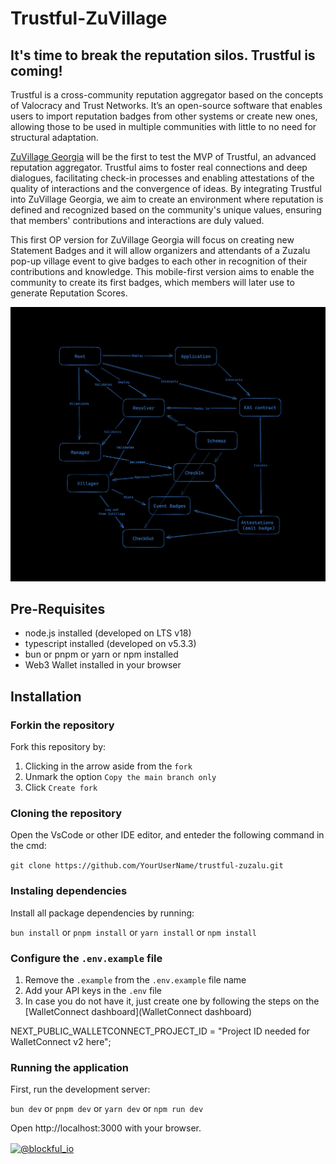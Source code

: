 # Trustful-ZuVillage

## It's time to break the reputation silos. Trustful is coming!

Trustful is a cross-community reputation aggregator based on the concepts of Valocracy and Trust Networks. It’s an open-source software that enables users to import reputation badges from other systems or create new ones, allowing those to be used in multiple communities with little to no need for structural adaptation.

[ZuVillage Georgia](https://zuvillage-georgia.framer.website/wiki) will be the first to test the MVP of Trustful, an advanced reputation aggregator. Trustful aims to foster real connections and deep dialogues, facilitating check-in processes and enabling attestations of the quality of interactions and the convergence of ideas. By integrating Trustful into ZuVillage Georgia, we aim to create an environment where reputation is defined and recognized based on the community's unique values, ensuring that members' contributions and interactions are duly valued.

This first OP version for ZuVillage Georgia will focus on creating new Statement Badges and it will allow organizers and attendants of a Zuzalu pop-up village event to give badges to each other in recognition of their contributions and knowledge. This mobile-first version aims to enable the community to create its first badges, which members will later use to generate Reputation Scores.

![alt text](./docs/Hypercube.png)

## Pre-Requisites

- node.js installed (developed on LTS v18)
- typescript installed (developed on v5.3.3)
- bun or pnpm or yarn or npm installed
- Web3 Wallet installed in your browser

## Installation

### Forkin the repository

Fork this repository by:

1. Clicking in the arrow aside from the `fork`
2. Unmark the option `Copy the main branch only`
3. Click `Create fork`

### Cloning the repository

Open the VsCode or other IDE editor, and enteder the following command in the cmd:

`git clone https://github.com/YourUserName/trustful-zuzalu.git`

### Instaling dependencies

Install all package dependencies by running:

`bun install`
or
`pnpm install`
or
`yarn install`
or
`npm install`

### Configure the `.env.example` file

1. Remove the `.example` from the `.env.example` file name
2. Add your API keys in the `.env` file
3. In case you do not have it, just create one by following the steps on the [WalletConnect dashboard](WalletConnect dashboard)

NEXT_PUBLIC_WALLETCONNECT_PROJECT_ID = "Project ID needed for WalletConnect v2 here";

### Running the application

First, run the development server:

`bun dev`
or
`pnpm dev`
or
`yarn dev`
or
`npm run dev`

Open http://localhost:3000 with your browser.

<a href="https://twitter.com/@blockful_io" target="blank"><img align="center" src="https://raw.githubusercontent.com/rahuldkjain/github-profile-readme-generator/master/src/images/icons/Social/twitter.svg" alt="@blockful_io" height="30" width="40" /></a>
